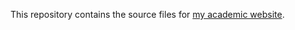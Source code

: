 This repository contains the source files for [my academic website](https://nefeltellioglu.github.io/).

